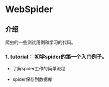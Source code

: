 # WebSpider

## 介绍

爬虫的一些测试用例和学习的代码。

###  1. tutorial： 初学spider的第一个入门例子。

- 了解spider工作的简单流程

*  spider保存到数据库

